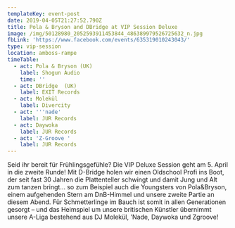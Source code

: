```yaml
---
templateKey: event-post
date: 2019-04-05T21:27:52.790Z
title: Pola & Bryson and DBridge at VIP Session Deluxe
image: /img/50128980_2052593911453844_486389979526725632_n.jpg
fbLink: 'https://www.facebook.com/events/635319010243043/'
type: vip-session
location: amboss-rampe
timeTable:
  - act: Pola & Bryson (UK)
    label: Shogun Audio
    time: ''
  - act: DBridge  (UK)
    label: EXIT Records
  - act: Molekül
    label: Divercity
  - act: '''nade'
    label: JUR Records
  - act: Daywoka
    label: JUR Records
  - act: 'Z-Groove '
    label: JUR Records
---
```

Seid ihr bereit für Frühlingsgefühle? Die VIP Deluxe Session geht am 5. April in die zweite Runde! Mit D-Bridge holen wir einen Oldschool Profi ins Boot, der seit fast 30 Jahren die Plattenteller schwingt und damit Jung und Alt zum tanzen bringt... so zum Beispiel auch die Youngsters von Pola&Bryson, einem aufgehenden Stern am DnB-Himmel und unsere zweite Partie an diesem Abend. Für Schmetterlinge im Bauch ist somit in allen Generationen gesorgt – und das Heimspiel um unsere britischen Künstler übernimmt unsere A-Liga bestehend aus DJ Molekül, 'Nade, Daywoka und Zgroove!

